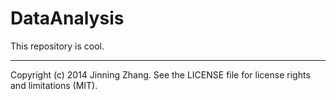 DataAnalysis
============

This repository is cool.


-----------------------------------------------------------
Copyright (c) 2014 Jinning Zhang. See the LICENSE file for license rights and limitations (MIT).
